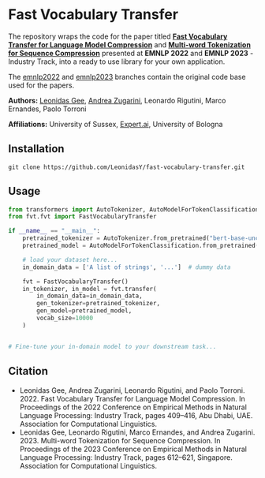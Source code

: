 # Fast Vocabulary Transfer

The repository wraps the code for the paper titled [**Fast Vocabulary Transfer for Language Model Compression**](https://aclanthology.org/2022.emnlp-industry.41) and [**Multi-word Tokenization for Sequence Compression**](https://aclanthology.org/2023.emnlp-industry.58) presented at **EMNLP 2022** and **EMNLP 2023** - Industry Track, into a ready to use library for your own application.

The [emnlp2022](https://github.com/LeonidasY/fast-vocabulary-transfer/tree/emnlp2022) and [emnlp2023](https://github.com/LeonidasY/fast-vocabulary-transfer/tree/emnlp2023) branches contain the original code base used for the papers.  

**Authors:** [Leonidas Gee](https://www.linkedin.com/in/leonidas-gee/), [Andrea Zugarini](https://it.linkedin.com/in/andrea-zugarini-930a8898), Leonardo Rigutini, Marco Ernandes, Paolo Torroni

**Affiliations:** University of Sussex, [Expert.ai](https://www.expert.ai/), University of Bologna

## Installation

```
git clone https://github.com/LeonidasY/fast-vocabulary-transfer.git
```

## Usage
```python
from transformers import AutoTokenizer, AutoModelForTokenClassification
from fvt.fvt import FastVocabularyTransfer

if __name__ == "__main__":
    pretrained_tokenizer = AutoTokenizer.from_pretrained("bert-base-uncased")
    pretrained_model = AutoModelForTokenClassification.from_pretrained("bert-base-uncased")

    # load your dataset here...
    in_domain_data = ['A list of strings', '...']  # dummy data

    fvt = FastVocabularyTransfer()
    in_tokenizer, in_model = fvt.transfer(
        in_domain_data=in_domain_data,
        gen_tokenizer=pretrained_tokenizer,
        gen_model=pretrained_model,
        vocab_size=10000
    )


# Fine-tune your in-domain model to your downstream task...

```

## Citation
- Leonidas Gee, Andrea Zugarini, Leonardo Rigutini, and Paolo Torroni. 2022. Fast Vocabulary Transfer for Language Model Compression. In Proceedings of the 2022 Conference on Empirical Methods in Natural Language Processing: Industry Track, pages 409–416, Abu Dhabi, UAE. Association for Computational Linguistics.
- Leonidas Gee, Leonardo Rigutini, Marco Ernandes, and Andrea Zugarini. 2023. Multi-word Tokenization for Sequence Compression. In Proceedings of the 2023 Conference on Empirical Methods in Natural Language Processing: Industry Track, pages 612–621, Singapore. Association for Computational Linguistics.
